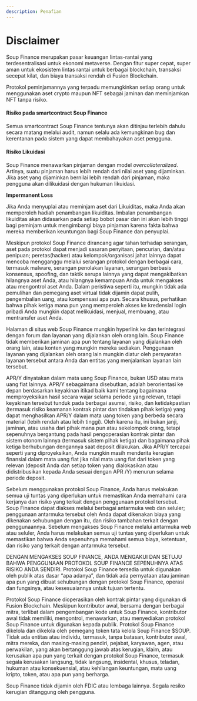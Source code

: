 ```yaml
---
description: Penafian
---
```


# Disclaimer

Soup Finance merupakan pasar keuangan lintas-rantai yang terdesentralisasi untuk ekonomi metaverse. Dengan fitur super cepat, super aman untuk ekosistem lintas rantai untuk berbagai blockchain,  transaksi secepat kilat, dan biaya transaksi rendah di Fusion Blockchain.

Protokol peminjamannya yang terpadu memungkinkan setiap orang untuk menggunakan aset crypto maupun NFT sebagai jaminan dan meminjamkan NFT tanpa risiko.

#### **Risiko pada smartcontract Soup Finance**

Semua smartcontract Soup Finance tentunya akan ditinjau terlebih dahulu secara matang melalui audit, namun selalu ada kemungkinan bug dan kerentanan pada sistem yang dapat membahayakan aset pengguna.

#### **Risiko Likuidasi**

Soup Finance menawarkan pinjaman dengan model _overcollateralized_. Artinya, suatu pinjaman harus lebih rendah dari nilai aset yang dijaminkan. Jika aset yang dijaminkan bernilai lebih rendah dari pinjaman, maka pengguna akan dilikuidasi dengan hukuman likuidasi.

**Impermanent Loss**

Jika Anda menyuplai atau meminjam aset dari Likuiditas, maka Anda akan memperoleh hadiah penambangan likuiditas. Imbalan penambangan likuiditas akan didasarkan pada setiap bobot pasar dan ini akan lebih tinggi bagi peminjam untuk mengimbangi biaya pinjaman karena fakta bahwa mereka memberikan keuntungan bagi Soup Finance dan penyuplai.

Meskipun protokol Soup Finance dirancang agar tahan terhadap serangan, aset pada protokol dapat menjadi sasaran penyitaan, pencurian, dan/atau penipuan; peretas(hacker) atau kelompok/organisasi jahat lainnya dapat mencoba mengganggu melalui serangan protokol dengan berbagai cara, termasuk malware, serangan penolakan layanan, serangan berbasis konsensus, spoofing, dan taktik serupa lainnya yang dapat mengakibatkan hilangnya aset Anda, atau hilangnya kemampuan Anda untuk mengakses atau mengontrol aset Anda. Dalam peristiwa seperti itu, mungkin tidak ada pemulihan dan pemegang aset virtual tidak dijamin dapat pulih, pengembalian uang, atau kompensasi apa pun. Secara khusus, perhatikan bahwa pihak ketiga mana pun yang memperoleh akses ke kredensial login pribadi Anda mungkin dapat melikuidasi, menjual, membuang, atau mentransfer aset Anda.

Halaman di situs web Soup Finance mungkin hyperlink ke dan terintegrasi dengan forum dan layanan yang dijalankan oleh orang lain. Soup Finance tidak memberikan jaminan apa pun tentang layanan yang dijalankan oleh orang lain, atau konten yang mungkin mereka sediakan. Penggunaan layanan yang dijalankan oleh orang lain mungkin diatur oleh persyaratan layanan tersebut antara Anda dan entitas yang menjalankan layanan lain tersebut.

APR/Y dinyatakan dalam mata uang Soup Finance, bukan USD atau mata uang fiat lainnya. APR/Y sebagaimana disebutkan, adalah berorientasi ke depan berdasarkan keyakinan itikad baik kami tentang bagaimana memproyeksikan hasil secara wajar selama periode yang relevan, tetapi keyakinan tersebut tunduk pada berbagai asumsi, risiko, dan ketidakpastian (termasuk risiko keamanan kontrak pintar dan tindakan pihak ketiga) yang dapat menghasilkan APR/Y dalam mata uang token yang berbeda secara material (lebih rendah atau lebih tinggi). Oleh karena itu, ini bukan janji, jaminan, atau usaha dari pihak mana pun atau sekelompok orang, tetapi sepenuhnya bergantung pada hasil pengoperasian kontrak pintar dan sistem otonom lainnya (termasuk sistem pihak ketiga) dan bagaimana pihak ketiga berhubungan dengannya saat deposit dilakukan. Jika APR/Y tercapai seperti yang diproyeksikan, Anda mungkin masih menderita kerugian finansial dalam mata uang fiat jika nilai mata uang fiat dari token yang relevan (deposit Anda dan setiap token yang dialokasikan atau didistribusikan kepada Anda sesuai dengan APR /Y) menurun selama periode deposit.

Sebelum menggunakan protokol Soup Finance, Anda harus melakukan semua uji tuntas yang diperlukan untuk memastikan Anda memahami cara kerjanya dan risiko yang terkait dengan penggunaan protokol tersebut. Soup Finance dapat diakses melalui berbagai antarmuka web dan seluler; penggunaan antarmuka tersebut oleh Anda dapat dikenakan biaya yang dikenakan sehubungan dengan itu, dan risiko tambahan terkait dengan penggunaannya. Sebelum mengakses Soup Finance melalui antarmuka web atau seluler, Anda harus melakukan semua uji tuntas yang diperlukan untuk memastikan bahwa Anda sepenuhnya memahami semua biaya, ketentuan, dan risiko yang terkait dengan antarmuka tersebut.

DENGAN MENGAKSES SOUP FINANCE, ANDA MENGAKUI DAN SETUJU BAHWA PENGGUNAAN PROTOKOL SOUP FINANCE SEPENUHNYA ATAS RISIKO ANDA SENDIRI. Protokol Soup Finance tersedia untuk digunakan oleh publik atas dasar “apa adanya”, dan tidak ada pernyataan atau jaminan apa pun yang dibuat sehubungan dengan protokol Soup Finance, operasi dan fungsinya, atau kesesuaiannya untuk tujuan tertentu.

Protokol Soup Finance dioperasikan oleh kontrak pintar yang digunakan di Fusion Blockchain. Meskipun kontributor awal, bersama dengan berbagai mitra, terlibat dalam pengembangan kode untuk Soup Finance, kontributor awal tidak memiliki, mengontrol, menawarkan, atau menyediakan protokol Soup Finance untuk digunakan kepada publik. Protokol Soup Finance dikelola dan dikelola oleh pemegang token tata kelola Soup Finance $SOUP. Tidak ada entitas atau individu, termasuk, tanpa batasan, kontributor awal, mitra mereka, dan masing-masing pendiri, pejabat, karyawan, agen, atau perwakilan, yang akan bertanggung jawab atas kerugian, klaim, atau kerusakan apa pun yang terkait dengan protokol Soup Finance, termasuk segala kerusakan langsung, tidak langsung, insidental, khusus, teladan, hukuman atau konsekuensial, atau kehilangan keuntungan, mata uang kripto, token, atau apa pun yang berharga.

Soup Finance tidak dijamin oleh FDIC atau lembaga lainnya. Segala resiko kerugian ditanggung oleh pengguna.
